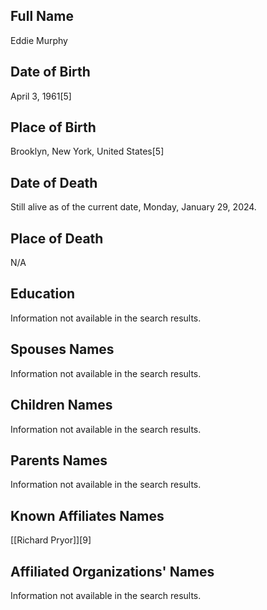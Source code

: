 ## Full Name
Eddie Murphy

## Date of Birth
April 3, 1961[5]

## Place of Birth
Brooklyn, New York, United States[5]

## Date of Death
Still alive as of the current date, Monday, January 29, 2024.

## Place of Death
N/A

## Education
Information not available in the search results.

## Spouses Names
Information not available in the search results.

## Children Names
Information not available in the search results.

## Parents Names
Information not available in the search results.

## Known Affiliates Names
[[Richard Pryor]][9]

## Affiliated Organizations' Names
Information not available in the search results.

